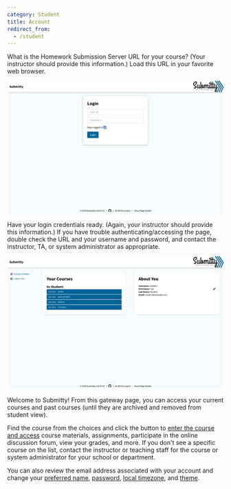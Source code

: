 ```yaml
---
category: Student
title: Account
redirect_from:
  - /student
---
```


What is the Homework Submission Server URL for your course?  (Your
instructor should provide this information.)  Load this URL in your
favorite web browser.

![](/images/Login.png)

Have your login credentials ready.  (Again, your instructor should
provide this information.)  If you have trouble
authenticating/accessing the page, double check the URL and your
username and password, and contact the instructor, TA, or system
administrator as appropriate.

![](/images/Homepage.png)

Welcome to Submitty!  From this gateway page, you can access your
current courses and past courses (until they are archived and removed
from student view).

Find the course from the choices and click the button to
[enter the course and access](/student/account/navigation)
course materials,
assignments, participate in the online discussion forum, view your
grades, and more.
If you don't see a specific course on the list, contact the instructor
or teaching staff for the course or system administrator for your
school or department.


You can also review the email address associated
with your account and change your
[preferred name](/student/account/preferred_name),
[password](/student/account/password),
[local timezone](/student/account/local_timezone), and
[theme](/student/account/theme).



